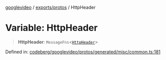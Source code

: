 [googlevideo](../../../README.md) / [exports/protos](../README.md) / HttpHeader

# Variable: HttpHeader

> **HttpHeader**: `MessageFns`\<[`HttpHeader`](../interfaces/HttpHeader.md)\>

Defined in: [codeberg/googlevideo/protos/generated/misc/common.ts:181](https://github.com/LuanRT/googlevideo/blob/19854137cadaf49fd755394883dfd7fe5fdaba20/protos/generated/misc/common.ts#L181)
